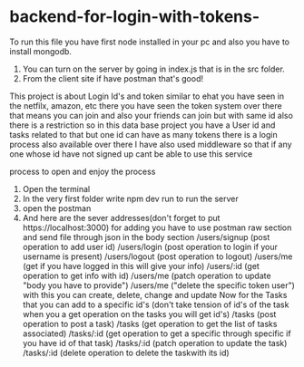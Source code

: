 # backend-for-login-with-tokens-
To run this file you have first node installed in your pc and also you have to install mongodb.

1. You can turn on the server by going in index.js that is in the src folder.
2. From the client site if have postman that's good!

This project is about Login Id's and token similar to ehat you have seen in the netfilx, amazon, etc there you have seen 
the token system over there that means you can join and also your friends can join but with same id also there is a restriction
so in this data base project you have a User id and tasks related to that but one id can have as many tokens there is a login 
process also available over there  I have also used middleware so that if any one whose id have not signed up cant be able to 
use this service 

process to open and enjoy the process 
1. Open the terminal 
2. In the very first folder write npm dev run to run the server
3. open the postman
4. And here are the sever addresses(don't forget to put https://localhost:3000) for adding you have to use postman raw section and send file through json in the body section
    /users/signup (post operation to add user id)
    /users/login (post operation to login if your username is present)
    /users/logout (post operation to logout)
    /users/me (get if you have logged in this will give your info)
    /users/:id (get operation to get info with id)
    /users/me (patch operation to update "body you have to provide")
    /users/me ("delete the specific token user")
    with this you can create, delete, change and update
    Now for the Tasks that you can add to a specific id's (don't take tension of id's of the task when you a get operation on the tasks you will get id's)
    /tasks (post operation to post a task)
    /tasks (get operation to get the list of tasks associated)
    /tasks/:id (get operation to get a specific through specific if you have id of that task)
    /tasks/:id (patch operation to update the task)
    /tasks/:id (delete operation to delete the taskwith its id)
    
   
